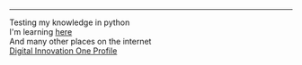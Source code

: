 <Finished><br>
<hr>
Testing my knowledge in python<br>
I'm learning <a href="https://www.youtube.com/channel/UCmjj41YfcaCpZIkU-oqVIIw/">here</a><br>
And many other places on the internet<br>
<a href="https://web.digitalinnovation.one/users/rafaelcosta8020">Digital Innovation One Profile</a>
